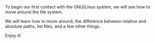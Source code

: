 To begin our first contact with the GNU/Linux system, we will see how to move around the file system.

We will learn how to move around, the difference between relative and absolute paths, list files, and a few other things.


Enjoy it!